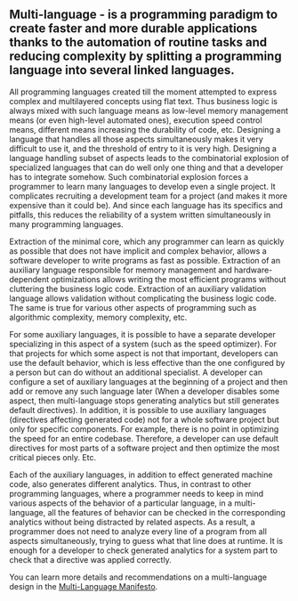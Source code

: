 ## Multi-language - is a programming paradigm to create faster and more durable applications thanks to the automation of routine tasks and reducing complexity by splitting a programming language into several linked languages.  

All programming languages created till the moment attempted to express complex and multilayered concepts using flat text. Thus business logic is always mixed with such language means as low-level memory management means (or even high-level automated ones), execution speed control means, different means increasing the durability of code, etc. Designing a language that handles all those aspects simultaneously makes it very difficult to use it, and the threshold of entry to it is very high. Designing a language handling subset of aspects leads to the combinatorial explosion of specialized languages that can do well only one thing and that a developer has to integrate somehow. Such combinatorial explosion forces a programmer to learn many languages to develop even a single project. It complicates recruiting a development team for a project (and makes it more expensive than it could be). And since each language has its specifics and pitfalls, this reduces the reliability of a system written simultaneously in many programming languages.

Extraction of the minimal core, which any programmer can learn as quickly as possible that does not have implicit and complex behavior, allows a software developer to write programs as fast as possible. Extraction of an auxiliary language responsible for memory management and hardware-dependent optimizations allows writing the most efficient programs without cluttering the business logic code. Extraction of an auxiliary validation language allows validation without complicating the business logic code. The same is true for various other aspects of programming such as algorithmic complexity, memory complexity, etc.

For some auxiliary languages, it is possible to have a separate developer specializing in this aspect of a system (such as the speed optimizer). For that projects for which some aspect is not that important, developers can use the default behavior, which is less effective than the one configured by a person but can do without an additional specialist. A developer can configure a set of auxiliary languages at the beginning of a project and then add or remove any such language later (When a developer disables some aspect, then multi-language stops generating analytics but still generates default directives). In addition, it is possible to use auxiliary languages (directives affecting generated code) not for a whole software project but only for specific components. For example, there is no point in optimizing the speed for an entire codebase. Therefore, a developer can use default directives for most parts of a software project and then optimize the most critical pieces only. Etc.

Each of the auxiliary languages, in addition to effect generated machine code, also generates different analytics. Thus, in contrast to other programming languages, where a programmer needs to keep in mind various aspects of the behavior of a particular language, in a multi-language, all the features of behavior can be checked in the corresponding analytics without being distracted by related aspects. As a result, a programmer does not need to analyze every line of a program from all aspects simultaneously, trying to guess what that line does at runtime. It is enough for a developer to check generated analytics for a system part to check that a directive was applied correctly. 

You can learn more details and recommendations on a multi-language design in the [Multi-Language Manifesto](https://github.com/jinnzest/aspectation-manifesto/blob/master/manifesto.md). 
